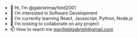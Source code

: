 - 👋 Hi, I’m @gabrielmayfield2001
- 👀 I’m interested in Software Development 
- 🌱 I’m currently learning React, Javascript, Python, Node.js
- 💞️ I’m looking to collaborate on any project 
- 📫 How to reach me mayfieldgabrielj@gmail.com

<!---
gabrielmayfield2001/gabrielmayfield2001 is a ✨ special ✨ repository because its `README.md` (this file) appears on your GitHub profile.
You can click the Preview link to take a look at your changes.
--->
